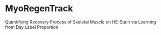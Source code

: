 # MyoRegenTrack
Quantifying Recovery Process of Skeletal Muscle on HE-Stain via Learning from Day Label Proportion
